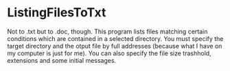 # ListingFilesToTxt
Not to .txt but to .doc, though. This program lists files matching certain conditions which are contained in a selected directory.
You must specify the target directory and the otput file by full addresses (because what I have on my computer is just for me).
You can also specify the file size trashhold, extensions and some initial messages.
